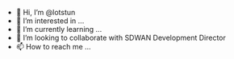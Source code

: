 - 👋 Hi, I’m @lotstun
- 👀 I’m interested in ...
- 🌱 I’m currently learning ...
- 💞️ I’m looking to collaborate with SDWAN Development Director
- 📫 How to reach me ...

<!---
lotstun/lotstun is a ✨ special ✨ repository because its `README.md` (this file) appears on your GitHub profile.
You can click the Preview link to take a look at your changes.
--->
